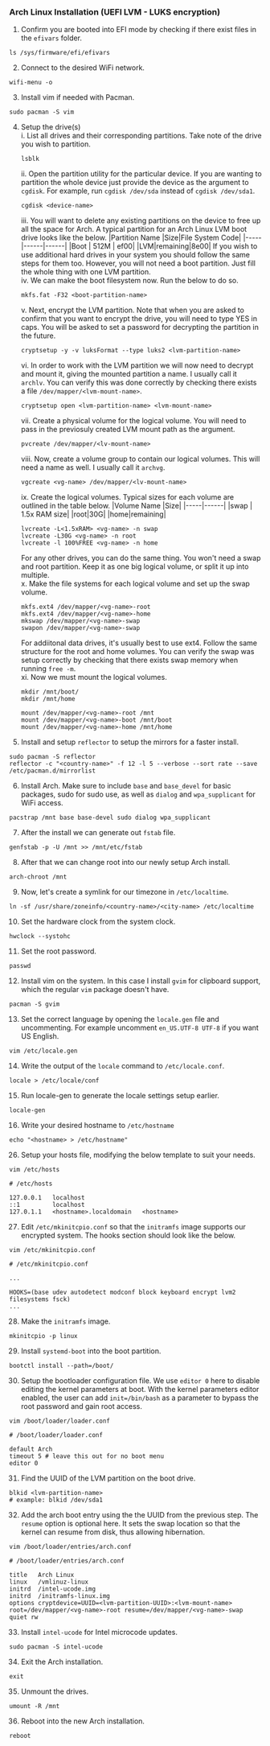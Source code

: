 ### Arch Linux Installation (UEFI LVM - LUKS encryption)

1. Confirm you are booted into EFI mode by checking if there exist files in the `efivars` folder.
```
ls /sys/firmware/efi/efivars
```
2. Connect to the desired WiFi network.
  ```
  wifi-menu -o
  ```
3. Install vim if needed with Pacman.
```
sudo pacman -S vim
```
4. Setup the drive(s)
    <br>
    i. List all drives and their corresponding partitions. Take note of the drive you wish to partition.
    ```
    lsblk
    ```
    ii. Open the partition utility for the particular device. If you are wanting to partition the whole device just provide the device as the argument to `cgdisk`. For example, run `cgdisk /dev/sda` instead of `cgdisk /dev/sda1`.
    ```
    cgdisk <device-name>
    ```
    iii. You will want to delete any existing partitions on the device to free up all the space for Arch. A typical partition for an Arch Linux LVM boot drive looks like the below.
    |Partition Name |Size|File System Code|
    |-----|------|------|
    |Boot | 512M  | ef00|
    |LVM|remaining|8e00|
    If you wish to use additional hard drives in your system you should follow the same steps for them too. However, you will not need a boot partition. Just fill the whole thing with one LVM partition.
    <br>
    iv. We can make the boot filesystem now. Run the below to do so.
    ```
    mkfs.fat -F32 <boot-partition-name>
    ```
    v. Next, encrypt the LVM partition. Note that when you are asked to confirm that you want to encrypt the drive, you will need to type YES in caps. You will be asked to set a password for decrypting the partition in the future.
    ```
    cryptsetup -y -v luksFormat --type luks2 <lvm-partition-name>
    ```
    vi. In order to work with the LVM partition we will now need to decrypt and mount it, giving the mounted partition a name. I usually call it `archlv`. You can verify this was done correctly by checking there exists a file `/dev/mapper/<lvm-mount-name>`.
    ```
    cryptsetup open <lvm-partition-name> <lvm-mount-name>
    ```
    vii. Create a physical volume for the logical volume. You will need to pass in the previosuly created LVM mount path as the argument.
    ```
    pvcreate /dev/mapper/<lv-mount-name>
    ```
    viii. Now, create a volume group to contain our logical volumes. This will need a name as well. I usually call it `archvg`.
    ```
    vgcreate <vg-name> /dev/mapper/<lv-mount-name>
    ```
    ix. Create the logical volumes. Typical sizes for each volume are outlined in the table below.
    |Volume Name |Size|
    |-----|------|
    |swap | 1.5x RAM size|
    |root|30G|
    |home|remaining|
    ```
    lvcreate -L<1.5xRAM> <vg-name> -n swap
    lvcreate -L30G <vg-name> -n root
    lvcreate -l 100%FREE <vg-name> -n home
    ```
    For any other drives, you can do the same thing. You won't need a swap and root partition. Keep it as one big logical volume, or split it up into multiple.
    <br>
    x. Make the file systems for each logical volume and set up the swap volume.
    ```
    mkfs.ext4 /dev/mapper/<vg-name>-root
    mkfs.ext4 /dev/mapper/<vg-name>-home
    mkswap /dev/mapper/<vg-name>-swap
    swapon /dev/mapper/<vg-name>-swap
    ```
    For addiitonal data drives, it's usually best to use ext4. Follow the same structure for the root and home volumes. You can verify the swap was setup correctly by checking that there exists swap memory when running `free -m`.
    <br>
    xi. Now we must mount the logical volumes.
    ```
    mkdir /mnt/boot/
    mkdir /mnt/home
    
    mount /dev/mapper/<vg-name>-root /mnt
    mount /dev/mapper/<vg-name>-boot /mnt/boot
    mount /dev/mapper/<vg-name>-home /mnt/home
    ```
5. Install and setup `reflector` to setup the mirrors for a faster install.
```
sudo pacman -S reflector
reflector -c "<country-name>" -f 12 -l 5 --verbose --sort rate --save /etc/pacman.d/mirrorlist
```

6. Install Arch. Make sure to include `base` and `base_devel` for basic packages, sudo for sudo use, as well as `dialog` and `wpa_supplicant` for WiFi access.
```
pacstrap /mnt base base-devel sudo dialog wpa_supplicant
```

7. After the install we can generate out `fstab` file.
```
genfstab -p -U /mnt >> /mnt/etc/fstab
```

8. After that we can change root into our newly setup Arch install.
```
arch-chroot /mnt
```
9. Now, let's create a symlink for our timezone in `/etc/localtime`.
```
ln -sf /usr/share/zoneinfo/<country-name>/<city-name> /etc/localtime
```
10. Set the hardware clock from the system clock.
```
hwclock --systohc
```
11. Set the root password.
```
passwd
```
12. Install vim on the system. In this case I install `gvim` for clipboard support, which the regular `vim` package doesn't have.
```
pacman -S gvim
```
13. Set the correct language by opening the `locale.gen` file and uncommenting. For example uncomment `en_US.UTF-8 UTF-8` if you want US English.
```
vim /etc/locale.gen
```
14. Write the output of the `locale` command to `/etc/locale.conf`.
```
locale > /etc/locale/conf
```
15. Run locale-gen to generate the locale settings setup earlier.
```
locale-gen
```
16. Write your desired hostname to `/etc/hostname`
```
echo "<hostname> > /etc/hostname"
```
26. Setup your hosts file, modifying the below template to suit your needs.
```
vim /etc/hosts
```
```
# /etc/hosts

127.0.0.1   localhost
::1         localhost
127.0.1.1   <hostname>.localdomain   <hostname>
```
27. Edit `/etc/mkinitcpio.conf` so that the `initramfs` image supports our encrypted system. The hooks section should look like the below.
```
vim /etc/mkinitcpio.conf
```
```
# /etc/mkinitcpio.conf

...

HOOKS=(base udev autodetect modconf block keyboard encrypt lvm2 filesystems fsck)
...

```
28. Make the `initramfs` image.
```
mkinitcpio -p linux
```
29. Install `systemd-boot` into the boot partition.
```
bootctl install --path=/boot/
```
30. Setup the bootloader configuration file. We use `editor 0` here to disable editing the kernel parameters at boot. With the kernel parameters editor enabled, the user can add `init=/bin/bash` as a parameter to bypass the root password and gain root access.
```
vim /boot/loader/loader.conf
```
```
# /boot/loader/loader.conf

default Arch
timeout 5 # leave this out for no boot menu
editor 0
```
31. Find the UUID of the LVM partition on the boot drive.
```
blkid <lvm-partition-name>
# example: blkid /dev/sda1
```

32. Add the arch boot entry using the the UUID from the previous step. The `resume` option is optional here. It sets the swap location so that the kernel can resume from disk, thus allowing hibernation.

```
vim /boot/loader/entries/arch.conf
```
```
# /boot/loader/entries/arch.conf

title   Arch Linux
linux   /vmlinuz-linux
initrd  /intel-ucode.img
initrd  /initramfs-linux.img
options cryptdevice=UUID=<lvm-partition-UUID>:<lvm-mount-name> root=/dev/mapper/<vg-name>-root resume=/dev/mapper/<vg-name>-swap quiet rw
```
33. Install `intel-ucode` for Intel microcode updates.
```
sudo pacman -S intel-ucode
```
34. Exit the Arch installation.
```
exit
```
35. Unmount the drives.
```
umount -R /mnt
```
36. Reboot into the new Arch installation.
```
reboot
```
